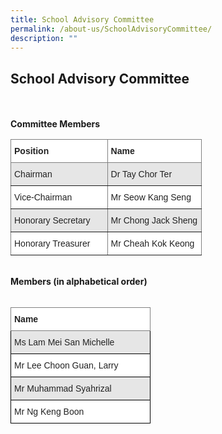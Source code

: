 ```yaml
---
title: School Advisory Committee
permalink: /about-us/SchoolAdvisoryCommittee/
description: ""
---
```

## School Advisory Committee
<br>
<br>
<b>Committee Members</b>
<br>
  <style type="text/css">
.tg  {border-collapse:collapse;border-spacing:0;}
.tg td{border-color:black;border-style:solid;border-width:1px;font-family:Arial, sans-serif;font-size:14px;
  overflow:hidden;padding:10px 5px;word-break:normal;}
.tg th{border-color:black;border-style:solid;border-width:1px;font-family:Arial, sans-serif;font-size:14px;
  font-weight:normal;overflow:hidden;padding:10px 5px;word-break:normal;}
.tg .tg-mvfo{background-color:#E6E6E6;border-color:inherit;color:#222;text-align:left;vertical-align:top}
.tg .tg-0f6e{background-color:#FFF;border-color:inherit;color:#222;font-weight:bold;text-align:left;vertical-align:top}
.tg .tg-ats7{background-color:#FFF;border-color:inherit;color:#222;text-align:left;vertical-align:top}
</style>
<table class="tg" style="undefined;table-layout: fixed; width: 306px">
<colgroup>
<col style="width: 155px">
<col style="width: 151px">
</colgroup>
<thead>
  <tr>
    <th class="tg-0f6e"><span style="font-weight:bold">Position</span></th>
    <th class="tg-0f6e"><span style="font-weight:bold">Name</span></th>
  </tr>
</thead>
<tbody>
  <tr>
    <td class="tg-mvfo">Chairman</td>
    <td class="tg-mvfo">Dr Tay Chor Ter</td>
  </tr>
  <tr>
    <td class="tg-ats7">Vice-Chairman</td>
    <td class="tg-ats7">Mr Seow Kang Seng</td>
  </tr>
  <tr>
    <td class="tg-mvfo">Honorary Secretary</td>
    <td class="tg-mvfo">Mr Chong Jack Sheng</td>
  </tr>
  <tr>
    <td class="tg-ats7">Honorary Treasurer</td>
    <td class="tg-ats7">Mr Cheah Kok Keong</td>
  </tr>
</tbody>
</table>
<br>
<b>Members (in alphabetical order)</b>
<br>
<br>
<style type="text/css">
.tg  {border-collapse:collapse;border-spacing:0;}
.tg td{border-color:black;border-style:solid;border-width:1px;font-family:Arial, sans-serif;font-size:14px;
  overflow:hidden;padding:10px 5px;word-break:normal;}
.tg th{border-color:black;border-style:solid;border-width:1px;font-family:Arial, sans-serif;font-size:14px;
  font-weight:normal;overflow:hidden;padding:10px 5px;word-break:normal;}
.tg .tg-xyrl{background-color:#E6E6E6;color:#222;text-align:left;vertical-align:top}
.tg .tg-0f6e{background-color:#FFF;border-color:inherit;color:#222;font-weight:bold;text-align:left;vertical-align:top}
.tg .tg-tsok{background-color:#FFF;color:#222;text-align:left;vertical-align:top}
</style>
<table class="tg" style="undefined;table-layout: fixed; width: 224px">
<colgroup>
<col style="width: 224px">
</colgroup>
<thead>
  <tr>
    <th class="tg-0f6e"><span style="font-weight:bold">Name</span></th>
  </tr>
</thead>
<tbody>
  <tr>
    <td class="tg-xyrl">Ms Lam Mei San Michelle</td>
  </tr>
  <tr>
    <td class="tg-tsok">Mr Lee Choon Guan, Larry</td>
  </tr>
  <tr>
    <td class="tg-xyrl">Mr Muhammad Syahrizal</td>
  </tr>
  <tr>
    <td class="tg-tsok">Mr Ng Keng Boon</td>
  </tr>
</tbody>
</table>